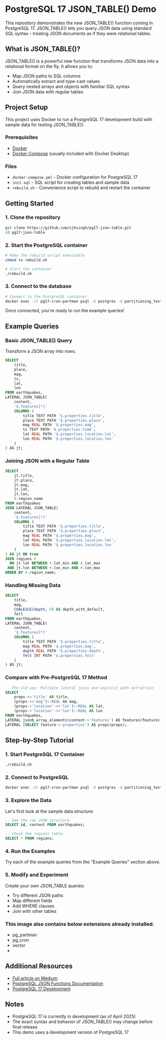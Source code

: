 # PostgreSQL 17 JSON_TABLE() Demo

This repository demonstrates the new JSON_TABLE() function coming in PostgreSQL 17. JSON_TABLE() lets you query JSON data using standard SQL syntax - treating JSON documents as if they were relational tables.

## What is JSON_TABLE()?

JSON_TABLE() is a powerful new function that transforms JSON data into a relational format on the fly. It allows you to:

- Map JSON paths to SQL columns
- Automatically extract and type-cast values
- Query nested arrays and objects with familiar SQL syntax
- Join JSON data with regular tables

## Project Setup

This project uses Docker to run a PostgreSQL 17 development build with sample data for testing JSON_TABLE().

### Prerequisites

- [Docker](https://www.docker.com/products/docker-desktop/)
- [Docker Compose](https://docs.docker.com/compose/install/) (usually included with Docker Desktop)

### Files

- `docker-compose.yml` - Docker configuration for PostgreSQL 17
- `init.sql` - SQL script for creating tables and sample data
- `rebuild.sh` - Convenience script to rebuild and restart the container

## Getting Started

### 1. Clone the repository

```bash
git clone https://github.com/sjksingh/pg17-json-table.git
cd pg17-json-table
```

### 2. Start the PostgreSQL container

```bash
# Make the rebuild script executable
chmod +x rebuild.sh

# Start the container
./rebuild.sh
```

### 3. Connect to the database

```bash
# Connect to the PostgreSQL container
docker exec -it pg17-cron-partman psql -U postgres -d partitioning_test
```

Once connected, you're ready to run the example queries!

## Example Queries

### Basic JSON_TABLE() Query

Transform a JSON array into rows:

```sql
SELECT
    title,
    place,
    mag,
    ts,
    lat,
    lon
FROM earthquakes,
LATERAL JSON_TABLE(
    content,
    '$.features[*]'
    COLUMNS (
        title TEXT PATH '$.properties.title',
        place TEXT PATH '$.properties.place',
        mag REAL PATH '$.properties.mag',
        ts TEXT PATH '$.properties.time',
        lat REAL PATH '$.properties.location.lat',
        lon REAL PATH '$.properties.location.lon'
    )
) AS jt;
```

### Joining JSON with a Regular Table

```sql
SELECT
    jt.title,
    jt.place,
    jt.mag,
    jt.lat,
    jt.lon,
    r.region_name
FROM earthquakes
JOIN LATERAL JSON_TABLE(
    content,
    '$.features[*]'
    COLUMNS (
        title TEXT PATH '$.properties.title',
        place TEXT PATH '$.properties.place',
        mag REAL PATH '$.properties.mag',
        lat REAL PATH '$.properties.location.lat',
        lon REAL PATH '$.properties.location.lon'
    )
) AS jt ON true
JOIN regions r
  ON jt.lat BETWEEN r.lat_min AND r.lat_max
 AND jt.lon BETWEEN r.lon_min AND r.lon_max
ORDER BY r.region_name;
```

### Handling Missing Data

```sql
SELECT
    title,
    mag,
    COALESCE(depth, 0) AS depth_with_default,
    felt
FROM earthquakes,
LATERAL JSON_TABLE(
    content,
    '$.features[*]'
    COLUMNS (
        title TEXT PATH '$.properties.title',
        mag REAL PATH '$.properties.mag',
        depth REAL PATH '$.properties.depth',
        felt INT PATH '$.properties.felt'
    )
) AS jt;
```

### Compare with Pre-PostgreSQL 17 Method

```sql
-- The old way: Multiple lateral joins and explicit path extraction
SELECT 
    props->>'title' AS title,
    (props->>'mag')::REAL AS mag,
    (props->'location'->>'lat')::REAL AS lat,
    (props->'location'->>'lon')::REAL AS lon
FROM earthquakes,
LATERAL jsonb_array_elements(content->'features') AS features(feature),
LATERAL (SELECT feature->'properties') AS props(props);
```

## Step-by-Step Tutorial

### 1. Start PostgreSQL 17 Container
```bash
./rebuild.sh
```

### 2. Connect to PostgreSQL
```bash
docker exec -it pg17-cron-partman psql -U postgres -d partitioning_test
```

### 3. Explore the Data

Let's first look at the sample data structure:
```sql
-- See the raw JSON structure
SELECT id, content FROM earthquakes;

-- Check the regions table
SELECT * FROM regions;
```

### 4. Run the Examples

Try each of the example queries from the "Example Queries" section above.

### 5. Modify and Experiment

Create your own JSON_TABLE queries:
- Try different JSON paths
- Map different fields
- Add WHERE clauses
- Join with other tables

### This image also contains below extensions already installed. 
- pg_partman
- pg_cron
- vector
- 

## Additional Resources

- [Full article on Medium](https://medium.com/@sjksingh/a-big-step-for-json-in-postgres-json-table-in-postgresql-17-eb4ba4dd3da1)
- [PostgreSQL JSON Functions Documentation](https://www.postgresql.org/docs/current/functions-json.html)
- [PostgreSQL 17 Development](https://www.postgresql.org/developer/roadmap/)

## Notes

- PostgreSQL 17 is currently in development (as of April 2025)
- The exact syntax and behavior of JSON_TABLE() may change before final release
- This demo uses a development version of PostgreSQL 17
